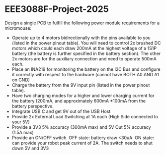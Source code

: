 # EEE3088F-Project-2025

Design a single PCB to fulfill the following power module requirements for a micromouse:

* Operate up to 4 motors bidirectionally with the pins available to you (listed in the power pinout
table). You will need to control 2x brushed DC motors which could each draw 200mA at the
highest voltage of a 1S1P battery (the battery is further specified in the battery section).
The other 2x motors are for the auxiliary connection and need to operate 500mA each.
* Place an INA219 for monitoring the battery on the I2C Bus and configure it correctly with
respect to the hardware (cannot have BOTH A0 AND A1 on GND)
* Charge the battery from the 9V input pin (listed in the power pinout table).
* Have two charging modes for a higher and lower charging current for the battery (200mA, and
approximately 600mA ±100mA from the battery perspective.
* Integrate USB C and get 9V out of the USB Host
* Provide 2x External Load Switching at 1A each (High Side connected to your 5V)
* Provide a 3V3 5% accuracy (300mA max) and 5V Out 5% accuracy (1.5A max)
* Provide an ON/OFF switch. OFF state: battery draw <30uA. ON state: can provide your robot
peak current of 2A. The switch needs to shut down 5V and 3V3
